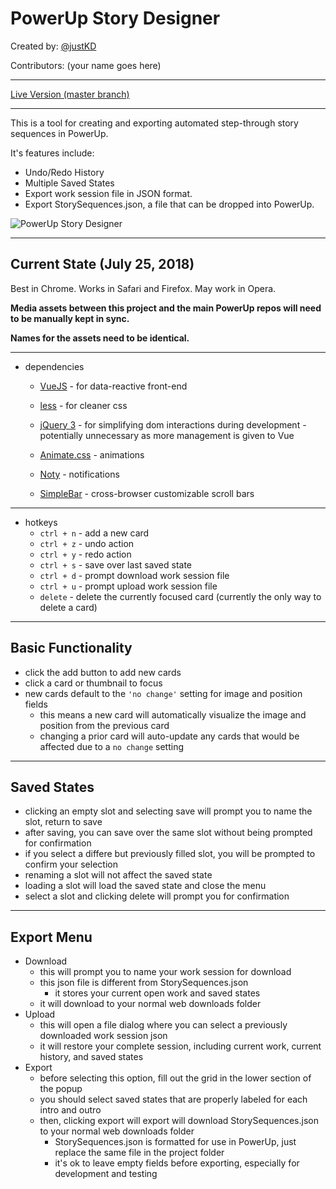 
# PowerUp Story Designer

Created by: [@justKD](https://github.com/justKD)

Contributors: (your name goes here)
***
[Live Version (master branch)](https://rawgit.com/justKD/powerup-story-sequence-designer/master/index.html)
***

This is a tool for creating and exporting automated step-through story sequences in PowerUp.

It's features include:
- Undo/Redo History
- Multiple Saved States
- Export work session file in JSON format.
- Export StorySequences.json, a file that can be dropped into PowerUp.

![PowerUp Story Designer](https://github.com/systers/powerup-story-designer/blob/master/powerup-story-designer-example-image.jpg?raw=true "PowerUp Story Designer Example Image")

***

## Current State (July 25, 2018)

Best in Chrome. Works in Safari and Firefox. May work in Opera.

**Media assets between this project and the main PowerUp repos will need to be manually kept in sync.**

**Names for the assets need to be identical.**

***

- dependencies
    - [VueJS](https://vuejs.org/) - for data-reactive front-end
    - [less](http://lesscss.org/) - for cleaner css
    - [jQuery 3](https://api.jquery.com/) - for simplifying dom interactions during development - potentially unnecessary as more management is given to Vue

    - [Animate.css](https://daneden.github.io/animate.css/) - animations
    - [Noty](https://ned.im/noty/#/) - notifications
    - [SimpleBar](http://grsmto.github.io/simplebar/) - cross-browser customizable scroll bars
***
- hotkeys
    - `ctrl + n` - add a new card
    - `ctrl + z` - undo action
    - `ctrl + y` - redo action
    - `ctrl + s` - save over last saved state
    - `ctrl + d` - prompt download work session file
    - `ctrl + u` - prompt upload work session file
    - `delete` - delete the currently focused card (currently the only way to delete a card)
***
## Basic Functionality
- click the add button to add new cards
- click a card or thumbnail to focus
- new cards default to the `'no change'` setting for image and position fields
    - this means a new card will automatically visualize the image and position from the previous card
    - changing a prior card will auto-update any cards that would be affected due to a `no change` setting
***
## Saved States
- clicking an empty slot and selecting save will prompt you to name the slot, return to save
- after saving, you can save over the same slot without being prompted for confirmation
- if you select a differe but previously filled slot, you will be prompted to confirm your selection
- renaming a slot will not affect the saved state
- loading a slot will load the saved state and close the menu
- select a slot and clicking delete will prompt you for confirmation
***
## Export Menu
- Download
    - this will prompt you to name your work session for download
    - this json file is different from StorySequences.json
        - it stores your current open work and saved states
    - it will download to your normal web downloads folder
- Upload
    - this will open a file dialog where you can select a previously downloaded work session json
    - it will restore your complete session, including current work, current history, and saved states
- Export
    - before selecting this option, fill out the grid in the lower section of the popup
    - you should select saved states that are properly labeled for each intro and outro
    - then, clicking export will export will download StorySequences.json to your normal web downloads folder
        - StorySequences.json is formatted for use in PowerUp, just replace the same file in the project folder
        - it's ok to leave empty fields before exporting, especially for development and testing
